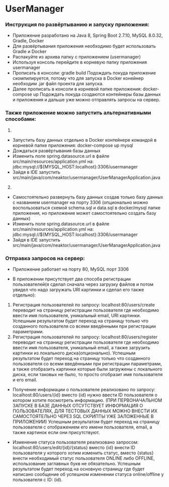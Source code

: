 # UserManager

### Инструкция по развёртыванию и запуску приложения:
- Приложение разработано на Java 8, Spring Boot 2.7.10, MySQL 8.0.32, Gradle, Docker
- Для развёртывания приложения необходимо будет использовать Gradle и Docker
- Распакуйте из архива папку с приложением (usermanager)
- Используя консоль перейдите в корневую папку приложения usermanager
- Прописать в консоли: gradle build 
  Подождать покуда приложение скомпилируется, потому что для запуска в Docker конейнер необходим .jar файл проекта для запуска.
- Далее прописать в консоли в корневой папке приложения: docker-compose up
  Подождать покуда создаются контейнеры базы данных и приложения и дальше уже можно отправлять запросы на сервер.

### Также приложение можно запустить альтернативными способами:
1.
- Запустить базу данных отдельно в Docker контейнере командой в корневой папке приложения: docker-compose up mysql
- Дождаться развёртывания базы данных
- Изменить поле spring.datasource.url в файле src/main/resources/application.yml на: jdbc:mysql://${MYSQL_HOST:localhost}:3306/usermanager
- Зайдя в IDE запустить src/main/java/com/neaktor/usermanager/UserManagerApplication.java
2.
- Самостоятельно развернуть базу данных создав только базу данных с названием usermanager на порту 3306
(опционально можно воспользоваться схемой schema.sql и data.sql в docker/mysql папке приложения, но приложение может самостоятельно создать базу данных)
- Изменить поле spring.datasource.url в файле src/main/resources/application.yml на: jdbc:mysql://${MYSQL_HOST:localhost}:3306/usermanager
- Зайдя в IDE запустить src/main/java/com/neaktor/usermanager/UserManagerApplication.java




### Отправка запросов на сервер:
- Приложение работает на порту 80, MySQL порт 3306

- В приложении присутствует два способа регистрации пользователей(я сделал сначала через загрузку файлов и потом увидел что надо загружать URI картинки и сделал его также отдельно):
1. Регистрация пользователей по запросу: localhost:80/users/create переводит на страницу регистрации пользователя где необходимо ввести имя пользователя, уникальный email, URI картинки.
    Успешным результатом будет переход на страницу только что созданного пользователя со всеми введёнными при регистрации параметрами.
2. Регистрация пользователей по запросу: localhost:80/users/register переводит на страницу регистрации пользователя где необходимо ввести имя пользователя, уникальный email, а также загрузить картинки из локального диска(опционально).
    Успешным результатом будет переход на страницу только что созданного пользователя со всеми введёнными при регистрации параметрами, а также отобразить картинки которые были загружены с локального диска, если таковых не было, то просто отобразит имя пользователя и его email.

- Получение информации о пользователе реализовано по запросу: localhost:80/users/{id} 
  вместо {id} нужно ввести ID пользователя о котором хотите посмотреть информацию.
    (ПРИ ПЕРВОНАЧАЛЬНОМ ЗАПУСКЕ В БАЗЕ ДАННЫХ ОТСУТСТВУЕТ ИНФОРМАЦИЯ О ПОЛЬЗОВАТЕЛЯХ, ДЛЯ ТЕСТОВЫХ ДАННЫХ МОЖНО ВНЕСТИ ИХ САМОСТОЯТЕЛЬНО ЧЕРЕЗ SQL СКРИПТЫ УЖЕ ЗАЛОЖЕННЫЕ В ПРИЛОЖЕНИИ)
    Успешным результатом будет переход на страницу пользователя с отображением его имени пользователя, email, а также картинок если они присутствуют.

- Изменение статуса пользователя реализовано запросом: localhost:80/users/edit/{id}/{status} 
  вместо {id} внести ID пользователя у которого хотим изменить статус, 
  вместо {status} внести необходимый статус пользователя ONLINE либо OFFLINE, использование заглавных букв не обязательно.
    Успешным результатом будет переход на основную страницу где будет написано сообщение об успешном изменении статуса online/offline у пользователя с ID: (id).
